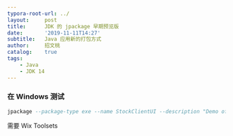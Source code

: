 ```yaml
---
typora-root-url: ../
layout:     post
title:      JDK 的 jpackage 早期预览版
date:       '2019-11-11T14:27'
subtitle:   Java 应用新的打包方式
author:     招文桃
catalog:    true
tags:
    - Java
    - JDK 14
---
```


### 在 Windows 测试

```sql
jpackage --package-type exe --name StockClientUI --description "Demo of jpackage" --vendor "Zhao Wentao" --app-version 1.0.1 --input input --dest output --main-jar ui-0.0.1-SNAPSHOT.jar --win-shortcut --win-menu
```

需要 Wix Toolsets

#### 